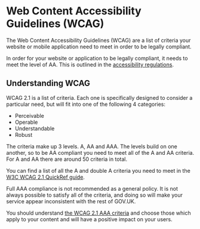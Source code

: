 # Web Content Accessibility Guidelines (WCAG)

The Web Content Accessibility Guidelines (WCAG) are a list of criteria your website or mobile application need to meet in order to be legally compliant.

In order for your website or application to be legally compliant, it needs to meet the level of AA. This is outlined in the [accessibility regulations](/accessibility-law/the-public-sector-bodies-accessibility-regulations-2018). 

## Understanding WCAG

WCAG 2.1 is a list of criteria. Each one is specifically designed to consider a particular need, but will fit into one of the following 4 categories:
- Perceivable
- Operable
- Understandable
- Robust

The criteria make up 3 levels. A, AA and AAA. The levels build on one another, so to be AA compliant you need to meet all of the A and AA criteria. For A and AA there are around 50 criteria in total.

You can find a list of all the A and double A criteria you need to meet in the [W3C WCAG 2.1 QuickRef guide](https://www.w3.org/WAI/WCAG21/quickref/?currentsidebar=%23col_customize&levels=aaa&showtechniques=132).

Full AAA compliance is not recommended as a general policy. It is not always possible to satisfy all of the criteria, and doing so will make your service appear inconsistent with the rest of GOV.UK. 

You should understand [the WCAG 2.1 AAA criteria](/best-practice/wcag-aa-and-aaa) and choose those which apply to your content and will have a positive impact on your users.
